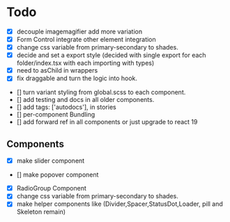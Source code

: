 # Todo

-  [x] decouple imagemagifier add more variation
-  [x] Form Control integrate other element integration
-  [x] change css variable from primary-secondary to shades.
-  [x] decide and set a export style (decided with single export for each folder/index.tsx with each importing with types)
-  [x] need to asChild in wrappers
-  [x] fix draggable and turn the logic into hook.
-  [] turn variant styling from global.scss to each component.
-  [] add testing and docs in all older components.
-  [] add tags: ['autodocs'], in stories
-  [] per-component Bundling
-  [] add forward ref in all components or just upgrade to react 19

## Components

-  [x] make slider component
-  [] make popover component
-  [x] RadioGroup Component
-  [x] change css variable from primary-secondary to shades.
-  [x] make helper components like (Divider,Spacer,StatusDot,Loader, pill and Skeleton remain)
